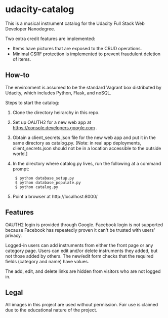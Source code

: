 # udacity-catalog
This is a musical instrument catalog for the Udacity Full Stack Web
Developer Nanodegree.

Two extra credit features are implemented:
* Items have pictures that are exposed to the CRUD operations.
* Minimal CSRF protection is implemented to prevent fraudulent deletion of items.

## How-to
The environment is assumed to be the standard Vagrant box distributed by Udacity, which
includes Python, Flask, and noSQL.

Steps to start the catalog:
1. Clone the directory heirarchy in this repo.
2. Set up OAUTH2 for a new web app at https://console.developers.google.com .
3. Obtain a client_secrets.json file for the new web app and put it in the same
directory as catalog.py. [Note: in real app deployments, client_secrets.json should not be 
in a location accessible to the outside world.]
4. In the directory where catalog.py lives, run the following at a command prompt:

        $ python database_setup.py
        $ python database_populate.py
        $ python catalog.py
5. Point a browser at http://localhost:8000/

## Features
OAUTH2 login is provided through Google. Facebook login is not supported because 
Facebook has repeatedly proven it can't be trusted with users' privacy.

Logged-in users can add instruments from either the front page or any category page.
Users can edit and/or delete instruments they added, but not those added by others.
The new/edit form checks that the required fields (category and name) have values.

The add, edit, and delete links are hidden from visitors who are not logged in.

## Legal
All images in this project are used without permission. Fair use is claimed due to 
the educational nature of the project. 